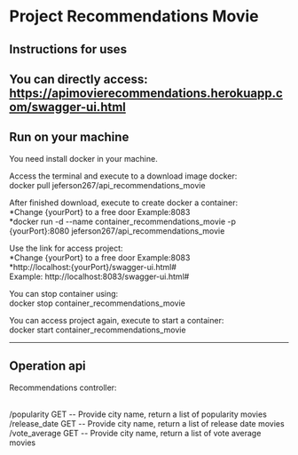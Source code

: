 # Project Recommendations Movie
<h2>Instructions for uses</h2>

You can directly access:
https://apimovierecommendations.herokuapp.com/swagger-ui.html
----------------------------------------------------------------

<h2>Run on your machine</h2>

You need install docker in your machine.

Access the terminal and execute to a download image docker:
</br>docker pull jeferson267/api_recommendations_movie

After finished download, execute to create docker a container:
</br>*Change {yourPort} to a free door Example:8083
</br>*docker run -d --name container_recommendations_movie -p {yourPort}:8080 jeferson267/api_recommendations_movie

Use the link for access project:
</br>*Change {yourPort} to a free door Example:8083
</br>*http://localhost:{yourPort}/swagger-ui.html#
</br>Example: http://localhost:8083/swagger-ui.html#

You can stop container using:
</br>docker stop container_recommendations_movie

You can access project again, execute to start a container:
</br>docker start container_recommendations_movie

----------------------------------------------------------------

<h2>Operation api</h2>

Recommendations controller:

</br>/popularity           GET -- Provide city name, return a list of popularity movies
</br>/release_date         GET -- Provide city name, return a list of release date movies
</br>/vote_average         GET -- Provide city name, return a list of vote average movies

